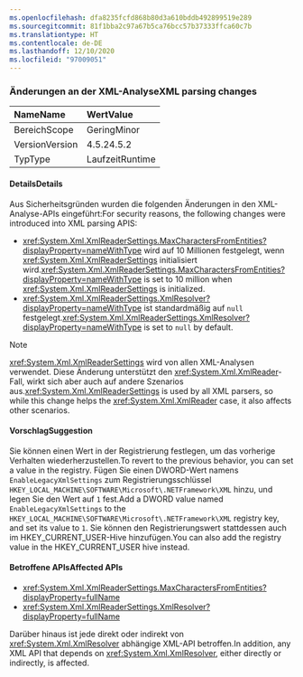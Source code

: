 ```yaml
---
ms.openlocfilehash: dfa8235fcfd868b80d3a610bddb492899519e289
ms.sourcegitcommit: 81f1bba2c97a67b5ca76bcc57b37333ffca60c7b
ms.translationtype: HT
ms.contentlocale: de-DE
ms.lasthandoff: 12/10/2020
ms.locfileid: "97009051"
---
```

### <a name="xml-parsing-changes"></a><span data-ttu-id="37917-101">Änderungen an der XML-Analyse</span><span class="sxs-lookup"><span data-stu-id="37917-101">XML parsing changes</span></span>

| <span data-ttu-id="37917-102">Name</span><span class="sxs-lookup"><span data-stu-id="37917-102">Name</span></span>    | <span data-ttu-id="37917-103">Wert</span><span class="sxs-lookup"><span data-stu-id="37917-103">Value</span></span>   |
|:--------|:--------|
| <span data-ttu-id="37917-104">Bereich</span><span class="sxs-lookup"><span data-stu-id="37917-104">Scope</span></span>   | <span data-ttu-id="37917-105">Gering</span><span class="sxs-lookup"><span data-stu-id="37917-105">Minor</span></span>   |
| <span data-ttu-id="37917-106">Version</span><span class="sxs-lookup"><span data-stu-id="37917-106">Version</span></span> | <span data-ttu-id="37917-107">4.5.2</span><span class="sxs-lookup"><span data-stu-id="37917-107">4.5.2</span></span>   |
| <span data-ttu-id="37917-108">Typ</span><span class="sxs-lookup"><span data-stu-id="37917-108">Type</span></span>    | <span data-ttu-id="37917-109">Laufzeit</span><span class="sxs-lookup"><span data-stu-id="37917-109">Runtime</span></span> |

#### <a name="details"></a><span data-ttu-id="37917-110">Details</span><span class="sxs-lookup"><span data-stu-id="37917-110">Details</span></span>

<span data-ttu-id="37917-111">Aus Sicherheitsgründen wurden die folgenden Änderungen in den XML-Analyse-APIs eingeführt:</span><span class="sxs-lookup"><span data-stu-id="37917-111">For security reasons, the following changes were introduced into XML parsing APIS:</span></span>

- <span data-ttu-id="37917-112"><xref:System.Xml.XmlReaderSettings.MaxCharactersFromEntities?displayProperty=nameWithType> wird auf 10 Millionen festgelegt, wenn <xref:System.Xml.XmlReaderSettings> initialisiert wird.</span><span class="sxs-lookup"><span data-stu-id="37917-112"><xref:System.Xml.XmlReaderSettings.MaxCharactersFromEntities?displayProperty=nameWithType> is set to 10 million when <xref:System.Xml.XmlReaderSettings> is initialized.</span></span>
- <span data-ttu-id="37917-113"><xref:System.Xml.XmlReaderSettings.XmlResolver?displayProperty=nameWithType> ist standardmäßig auf `null` festgelegt.</span><span class="sxs-lookup"><span data-stu-id="37917-113"><xref:System.Xml.XmlReaderSettings.XmlResolver?displayProperty=nameWithType> is set to `null` by default.</span></span>

> [!NOTE]
> <span data-ttu-id="37917-114"><xref:System.Xml.XmlReaderSettings> wird von allen XML-Analysen verwendet. Diese Änderung unterstützt den <xref:System.Xml.XmlReader>-Fall, wirkt sich aber auch auf andere Szenarios aus.</span><span class="sxs-lookup"><span data-stu-id="37917-114"><xref:System.Xml.XmlReaderSettings> is used by all XML parsers, so while this change helps the <xref:System.Xml.XmlReader> case, it also affects other scenarios.</span></span>

#### <a name="suggestion"></a><span data-ttu-id="37917-115">Vorschlag</span><span class="sxs-lookup"><span data-stu-id="37917-115">Suggestion</span></span>

<span data-ttu-id="37917-116">Sie können einen Wert in der Registrierung festlegen, um das vorherige Verhalten wiederherzustellen.</span><span class="sxs-lookup"><span data-stu-id="37917-116">To revert to the previous behavior, you can set a value in the registry.</span></span> <span data-ttu-id="37917-117">Fügen Sie einen DWORD-Wert namens `EnableLegacyXmlSettings` zum Registrierungsschlüssel `HKEY_LOCAL_MACHINE\SOFTWARE\Microsoft\.NETFramework\XML` hinzu, und legen Sie den Wert auf `1` fest.</span><span class="sxs-lookup"><span data-stu-id="37917-117">Add a DWORD value named `EnableLegacyXmlSettings` to the `HKEY_LOCAL_MACHINE\SOFTWARE\Microsoft\.NETFramework\XML` registry key, and set its value to `1`.</span></span> <span data-ttu-id="37917-118">Sie können den Registrierungswert stattdessen auch im HKEY_CURRENT_USER-Hive hinzufügen.</span><span class="sxs-lookup"><span data-stu-id="37917-118">You can also add the registry value in the HKEY_CURRENT_USER hive instead.</span></span>

#### <a name="affected-apis"></a><span data-ttu-id="37917-119">Betroffene APIs</span><span class="sxs-lookup"><span data-stu-id="37917-119">Affected APIs</span></span>

- <xref:System.Xml.XmlReaderSettings.MaxCharactersFromEntities?displayProperty=fullName>
- <xref:System.Xml.XmlReaderSettings.XmlResolver?displayProperty=fullName>

<span data-ttu-id="37917-120">Darüber hinaus ist jede direkt oder indirekt von <xref:System.Xml.XmlResolver> abhängige XML-API betroffen.</span><span class="sxs-lookup"><span data-stu-id="37917-120">In addition, any XML API that depends on <xref:System.Xml.XmlResolver>, either directly or indirectly, is affected.</span></span>

<!--

#### Affected APIs

- `P:System.Xml.XmlReaderSettings.MaxCharactersFromEntities`
- `P:System.Xml.XmlReaderSettings.XmlResolver`

-->
